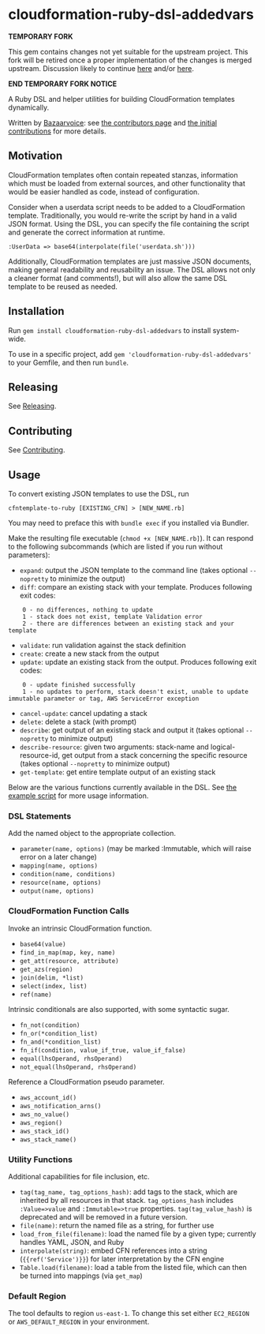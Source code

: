 # cloudformation-ruby-dsl-addedvars

__TEMPORARY FORK__

This gem contains changes not yet suitable for the upstream project. This fork will be retired once a proper implementation of the changes is merged upstream. Discussion likely to continue [here](https://github.com/bazaarvoice/cloudformation-ruby-dsl/issues/77) and/or [here](https://github.com/bazaarvoice/cloudformation-ruby-dsl/pull/87).

__END TEMPORARY FORK NOTICE__


A Ruby DSL and helper utilities for building CloudFormation templates dynamically.

Written by [Bazaarvoice](http://www.bazaarvoice.com): see [the contributors page](https://github.com/bazaarvoice/cloudformation-ruby-dsl/graphs/contributors) and [the initial contributions](https://github.com/bazaarvoice/cloudformation-ruby-dsl/blob/master/initial_contributions.md) for more details.

## Motivation

CloudFormation templates often contain repeated stanzas, information which must be loaded from external sources, and other functionality that would be easier handled as code, instead of configuration.

Consider when a userdata script needs to be added to a CloudFormation template. Traditionally, you would re-write the script by hand in a valid JSON format. Using the DSL, you can specify the file containing the script and generate the correct information at runtime.

    :UserData => base64(interpolate(file('userdata.sh')))

Additionally, CloudFormation templates are just massive JSON documents, making general readability and reusability an issue. The DSL allows not only a cleaner format (and comments!), but will also allow the same DSL template to be reused as needed.

## Installation

Run `gem install cloudformation-ruby-dsl-addedvars` to install system-wide.

To use in a specific project, add `gem 'cloudformation-ruby-dsl-addedvars'` to your Gemfile, and then run `bundle`.

## Releasing

See [Releasing](docs/Releasing.md).

## Contributing

See [Contributing](docs/Contributing.md).

## Usage

To convert existing JSON templates to use the DSL, run

    cfntemplate-to-ruby [EXISTING_CFN] > [NEW_NAME.rb]

You may need to preface this with `bundle exec` if you installed via Bundler.

Make the resulting file executable (`chmod +x [NEW_NAME.rb]`). It can respond to the following subcommands (which are listed if you run without parameters):
- `expand`: output the JSON template to the command line (takes optional `--nopretty` to minimize the output)
- `diff`: compare an existing stack with your template. Produces following exit codes:
```
    0 - no differences, nothing to update
    1 - stack does not exist, template Validation error
    2 - there are differences between an existing stack and your template
```
- `validate`: run validation against the stack definition
- `create`: create a new stack from the output
- `update`: update an existing stack from the output. Produces following exit codes:
```
    0 - update finished successfully
    1 - no updates to perform, stack doesn't exist, unable to update immutable parameter or tag, AWS ServiceError exception
```
- `cancel-update`: cancel updating a stack
- `delete`: delete a stack (with prompt)
- `describe`: get output of an existing stack and output it (takes optional `--nopretty` to minimize output)
- `describe-resource`: given two arguments: stack-name and logical-resource-id, get output from a stack concerning the specific resource (takes optional `--nopretty` to minimize output)
- `get-template`: get entire template output of an existing stack

Below are the various functions currently available in the DSL. See [the example script](examples/cloudformation-ruby-script.rb) for more usage information.

### DSL Statements

Add the named object to the appropriate collection.
- `parameter(name, options)` (may be marked :Immutable, which will raise error on a later change)
- `mapping(name, options)`
- `condition(name, conditions)`
- `resource(name, options)`
- `output(name, options)`

### CloudFormation Function Calls

Invoke an intrinsic CloudFormation function.
- `base64(value)`
- `find_in_map(map, key, name)`
- `get_att(resource, attribute)`
- `get_azs(region)`
- `join(delim, *list)`
- `select(index, list)`
- `ref(name)`

Intrinsic conditionals are also supported, with some syntactic sugar.
- `fn_not(condition)`
- `fn_or(*condition_list)`
- `fn_and(*condition_list)`
- `fn_if(condition, value_if_true, value_if_false)`
- `equal(lhsOperand, rhsOperand)`
- `not_equal(lhsOperand, rhsOperand)`

Reference a CloudFormation pseudo parameter.
- `aws_account_id()`
- `aws_notification_arns()`
- `aws_no_value()`
- `aws_region()`
- `aws_stack_id()`
- `aws_stack_name()`

### Utility Functions

Additional capabilities for file inclusion, etc.
- `tag(tag_name, tag_options_hash)`: add tags to the stack, which are inherited by all resources in that stack. `tag_options_hash` includes `:Value=>value` and `:Immutable=>true` properties. `tag(tag_value_hash)` is deprecated and will be removed in a future version.
- `file(name)`: return the named file as a string, for further use
- `load_from_file(filename)`: load the named file by a given type; currently handles YAML, JSON, and Ruby
- `interpolate(string)`: embed CFN references into a string (`{{ref('Service')}}`) for later interpretation by the CFN engine
- `Table.load(filename)`: load a table from the listed file, which can then be turned into mappings (via `get_map`)

### Default Region

The tool defaults to region `us-east-1`. To change this set either `EC2_REGION` or `AWS_DEFAULT_REGION` in your environment.
